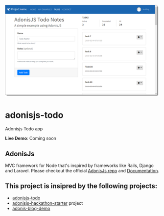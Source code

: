 
![AdonisJS: ToDo App](https://raw.githubusercontent.com/openstepmedia/adonisjs-todo/master/_blog_images/adonisjs-todo-screenshot.png)

# adonisjs-todo
Adonisjs Todo app 

**Live Demo**: Coming soon


## AdonisJs
MVC framework for Node that's inspired by frameworks like Rails, Django and Laravel. Please checkout the official [AdonisJs repo](https://github.com/adonisjs/adonis-framework) and [Documentation](http://www.adonisjs.com/).


## This project is insipred by the following projects:

* [adonisjs-todo](https://github.com/amineo/adonisjs-todo)
* [adonisjs-hackathon-starter](https://github.com/iamraphson/adonisjs-hackathon-starter) project
* [adonis-blog-demo](https://github.com/adonisjs/adonis-blog-demo)



